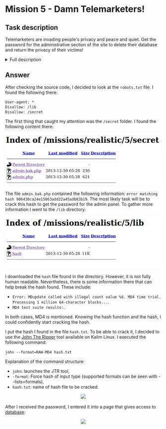 # Mission 5 - Damn Telemarketers!

## Task description

Telemarketers are invading people's privacy and peace and quiet. Get the password for the administrative section of the site to delete their database and return the privacy of their victims!

<details>
  <summary>Full description</summary>

From: spiffomatic64

Message: Yo! This is Spiffomatic64 from Hackthissite.org! I'm a bit of a hacker myself as you can see, but I recently came upon a problem I couldn't resolve.....
Lately I've been getting calls day and night from the telemarketing place. I've gone to their [website](https://www.hackthissite.org/missions/realistic/5/) and hacked it once deleting all of their phone numbers so they wouldn't call me anymore. That was a temporary fix but they put their database back up, this time with an encrypted password. When I hacked them I noticed everything they used was 10 years out of date and the new password seems to be a 'message digest'. I have done some research and I think it could be something like a so-called hash value. I think you could somehow reverse engineer it or brute force it. I also think it would be a good idea to look around the server for anything that may help you.

</details>

## Answer
After checking the source code, I decided to look at the `robots.txt` file. I found the following there:

```
User-agent: *
Disallow: /lib
Disallow: /secret
```

The first thing that caught my attention was the `/secret` folder. I found the following content there:

<p align="center">
  <img src="images/secret_content.png">
</p>

The file `admin.bak.php` contained the following information: `error matching hash 906430ca24e15863add22a45adb83b19`. The most likely task will be to crack this hash to get the password for the admin panel. To gather more information I went to the `/lib` directory:

<p align="center">
  <img src="images/lib_content.png">
</p>

I downloaded the `hash` file found in the directory. However, it is not fully human readable. Nevertheless, there is some information there that can help break the hash found. These include:
* `Error: MDupdate called with illegal count value %d. MD4 time trial. Processing 1 million 64-character blocks...`.
* `MD4 test suite results:`.

In both cases, MD4 is mentioned. Knowing the hash function and the hash, I could confidently start cracking the hash.

I put the hash I found in the file `hash.txt`. To be able to crack it, I decided to use the [John The Ripper](https://www.kali.org/tools/john/) tool available on Kalim Linux. I executed the following command:

```john --format=RAW-MD4 hash.txt```

Explanation of the command structure:
* `john`: launches the JTR tool,
* `-format`: Force hash of input type (supported formats can be seen with --lists=formats),
* `hash.txt`: name of hash file to be cracked.

<p align="center">
  <img src="images/cracked_hash.png">
</p>

After I received the password, I entered it into a page that gives access to [database](https://www.hackthissite.org/missions/realistic/5/submit.html):

<p align="center">
  <img src="images/entered_password.png">
</p>
